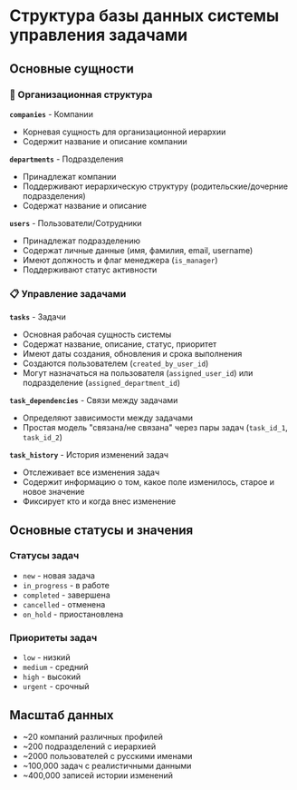 # Структура базы данных системы управления задачами

## Основные сущности

### 🏢 Организационная структура

**`companies`** - Компании
- Корневая сущность для организационной иерархии
- Содержит название и описание компании

**`departments`** - Подразделения  
- Принадлежат компании
- Поддерживают иерархическую структуру (родительские/дочерние подразделения)
- Содержат название и описание

**`users`** - Пользователи/Сотрудники
- Принадлежат подразделению
- Содержат личные данные (имя, фамилия, email, username)
- Имеют должность и флаг менеджера (`is_manager`)
- Поддерживают статус активности

### 📋 Управление задачами

**`tasks`** - Задачи
- Основная рабочая сущность системы
- Содержат название, описание, статус, приоритет
- Имеют даты создания, обновления и срока выполнения
- Создаются пользователем (`created_by_user_id`)
- Могут назначаться на пользователя (`assigned_user_id`) или подразделение (`assigned_department_id`)

**`task_dependencies`** - Связи между задачами
- Определяют зависимости между задачами
- Простая модель "связана/не связана" через пары задач (`task_id_1`, `task_id_2`)

**`task_history`** - История изменений задач
- Отслеживает все изменения задач
- Содержит информацию о том, какое поле изменилось, старое и новое значение
- Фиксирует кто и когда внес изменение

## Основные статусы и значения

### Статусы задач
- `new` - новая задача
- `in_progress` - в работе  
- `completed` - завершена
- `cancelled` - отменена
- `on_hold` - приостановлена

### Приоритеты задач
- `low` - низкий
- `medium` - средний
- `high` - высокий
- `urgent` - срочный

## Масштаб данных
- ~20 компаний различных профилей
- ~200 подразделений с иерархией
- ~2000 пользователей с русскими именами
- ~100,000 задач с реалистичными данными
- ~400,000 записей истории изменений

